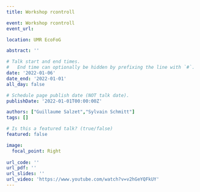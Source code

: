 ```yaml
---
title: Workshop rcontroll

event: Workshop rcontroll
event_url: 

location: UMR EcoFoG

abstract: ''

# Talk start and end times.
#   End time can optionally be hidden by prefixing the line with `#`.
date: '2022-01-06'
date_end: '2022-01-01'
all_day: false

# Schedule page publish date (NOT talk date).
publishDate: '2022-01-01T00:00:00Z'

authors: ["Guillaume Salzet","Sylvain Schmitt"]
tags: []

# Is this a featured talk? (true/false)
featured: false

image:
  focal_point: Right
  
url_code: ''
url_pdf: ''
url_slides: ''
url_video: 'https://www.youtube.com/watch?v=v2hGeYQFkUY'
---
```


